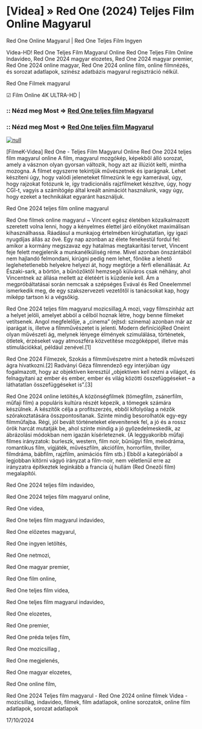 # [Videa] » Red One (2024) Teljes Film Online Magyarul




Red One Online Magyarul | Red One Teljes Film Ingyen

Videa-HD! Red One Teljes Film Magyarul Online Red One Teljes Film Online Indavideo, Red One 2024 magyar elozetes, Red One 2024 magyar premier, Red One 2024 online magyar, Red One 2024 online film, online filmnézés, és sorozat adatlapok, színész adatbázis magyarul regisztráció nélkül.

Red One Filmek magyarul

☑ Film Online 4K ULTRA-HD |

### :: Nézd meg Most => [Red One teljes film Magyarul](https://t.co/RJH20ZMBPl)

### :: Nézd meg Most => [Red One teljes film Magyarul](https://t.co/RJH20ZMBPl)

[![null](https://static.wixstatic.com/media/855a25_043b5abeb4ae4d35ac003198e7fe56ed~mv2.gif)](https://t.co/RJH20ZMBPl)

[FilmeK-Videa] Red One - Teljes Film Magyarul Online Red One 2024 teljes film magyarul online A film, magyarul mozgókép, képekből álló sorozat, amely a vásznon olyan gyorsan változik, hogy azt az illúziót kelti, mintha mozogna. A filmet egyszerre tekintjük művészetnek és iparágnak. Lehet készíteni úgy, hogy valódi jeleneteket filmezünk le egy kamerával, úgy, hogy rajzokat fotózunk le, így tradicionális rajzfilmeket készítve, úgy, hogy CGI-t, vagyis a számítógép által kreált animációt használunk, vagy úgy, hogy ezeket a technikákat egyaránt használjuk.

Red One 2024 teljes film online magyarul

Red One filmek online magyarul ~ Vincent egész életében közalkalmazott szeretett volna lenni, hogy a kényelmes élettel járó előnyöket maximálisan kihasználhassa. Ráadásul a munkajog értelmében kirúghatatlan, így igazi nyugdíjas állás az övé. Egy nap azonban az élete fenekestül fordul fel: amikor a kormány megszavaz egy hatalmas megtakarítási tervet, Vincent feje felett megjelenik a munkanélküliség réme. Mivel azonban önszántából nem hajlandó felmondani, kirúgni pedig nem lehet, főnöke a lehető leglehetetlenebb helyekre helyezi át, hogy megtörje a férfi ellenállását. Az Északi-sark, a börtön, a bűnözőktől hemzsegő külváros csak néhány, ahol Vincentnek az állása mellett az életéért is küzdenie kell. Ám a megpróbáltatásai során nemcsak a szépséges Evával és Red Oneelemmel ismerkedik meg, de egy szakszervezeti vezetőtől is tanácsokat kap, hogy miképp tartson ki a végsőkig.

Red One 2024 teljes film magyarul mozicsillag,A mozi, vagy filmszínház azt a helyet jelöli, amelyet abból a célból hoznak létre, hogy benne filmeket vetítsenek. Angol megfelelője, a „cinema” (ejtsd: szinema) azonban már az iparágat is, illetve a filmművészetet is jelenti. Modern definíciójRed Oneint olyan művészeti ág, melynek lényege élmények szimulálása, történetek, ötletek, érzéseket vagy atmoszféra közvetítése mozgóképpel, illetve más stimulációkkal, például zenével.[1]

Red One 2024 Filmezek, Szokás a filmművészetre mint a hetedik művészeti ágra hivatkozni.[2] Radványi Géza filmrendező egy interjúban úgy fogalmazott, hogy az objektíven keresztül „objektíven kell nézni a világot, és felnagyítani az ember és ember, ember és világ közötti összefüggéseket – a láthatatlan összefüggéseket is”.[3]

Red One 2024 online letöltés,A közönségfilmek (tömegfilm, zsánerfilm, műfaji film) a populáris kultúra részét képezik, a tömegek számára készülnek. A készítők célja a profitszerzés, ebből kifolyólag a nézők szórakoztatására összpontosítanak. Szinte mindig besorolhatók egy-egy filmműfajba. Régi, jól bevált történeteket elevenítenek fel, a jó és a rossz örök harcát mutatják be, ahol szinte mindig a jó győzedelmeskedik, az ábrázolási módokban nem igazán kísérleteznek. (A leggyakoribb műfaji filmes irányzatok: burleszk, western, film noir, bűnügyi film, melodráma, romantikus film, vígjáték, művészfilm, akciófilm, horrorfilm, thriller, filmdráma, bábfilm, rajzfilm, animációs film stb.) Ebből a kategóriából a legjobban kitörni vágyó irányzat a film-noir, nem véletlenül erre az irányzatra építkeztek leginkább a francia új hullám (Red Onezői film) megalapítói.

Red One 2024 teljes film indavideo,

Red One 2024 teljes film magyarul online,

Red One videa,

Red One teljes film magyarul indavideo,

Red One előzetes magyarul,

Red One ingyen letöltés,

Red One netmozi,

Red One magyar premier,

Red One film online,

Red One teljes film videa,

Red One teljes film magyarul indavideo,

Red One elozetes,

Red One premier,

Red One préda teljes film,

Red One mozicsillag ,

Red One megjelenés,

Red One magyar elozetes,

Red One online film,

Red One 2024 Teljes film magyarul - Red One 2024 online filmek Videa - mozicsillag, indavideo, filmek, film adatlapok, online sorozatok, online film adatlapok, sorozat adatlapok

17/10/2024
